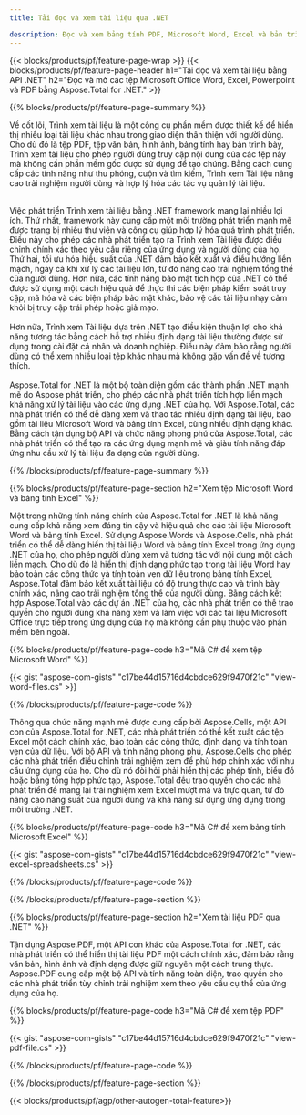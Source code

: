 ```yaml
---
title: Tải đọc và xem tài liệu qua .NET 

description: Đọc và xem bảng tính PDF, Microsoft Word, Excel và bản trình bày PowerPoint thông qua ứng dụng .NET của bạn. Mã C# được liệt kê.
---
```


{{< blocks/products/pf/feature-page-wrap >}}
{{< blocks/products/pf/feature-page-header h1="Tải đọc và xem tài liệu bằng API .NET" h2="Đọc và mở các tệp Microsoft Office Word, Excel, Powerpoint và PDF bằng Aspose.Total for .NET." >}}

{{% blocks/products/pf/feature-page-summary %}}

Về cốt lõi, Trình xem tài liệu là một công cụ phần mềm được thiết kế để hiển thị nhiều loại tài liệu khác nhau trong giao diện thân thiện với người dùng. Cho dù đó là tệp PDF, tệp văn bản, hình ảnh, bảng tính hay bản trình bày, Trình xem tài liệu cho phép người dùng truy cập nội dung của các tệp này mà không cần phần mềm gốc được sử dụng để tạo chúng. Bằng cách cung cấp các tính năng như thu phóng, cuộn và tìm kiếm, Trình xem Tài liệu nâng cao trải nghiệm người dùng và hợp lý hóa các tác vụ quản lý tài liệu. <br /> <br />

Việc phát triển Trình xem tài liệu bằng .NET framework mang lại nhiều lợi ích. Thứ nhất, framework này cung cấp một môi trường phát triển mạnh mẽ được trang bị nhiều thư viện và công cụ giúp hợp lý hóa quá trình phát triển. Điều này cho phép các nhà phát triển tạo ra Trình xem Tài liệu được điều chỉnh chính xác theo yêu cầu riêng của ứng dụng và người dùng của họ. Thứ hai, tối ưu hóa hiệu suất của .NET đảm bảo kết xuất và điều hướng liền mạch, ngay cả khi xử lý các tài liệu lớn, từ đó nâng cao trải nghiệm tổng thể của người dùng. Hơn nữa, các tính năng bảo mật tích hợp của .NET có thể được sử dụng một cách hiệu quả để thực thi các biện pháp kiểm soát truy cập, mã hóa và các biện pháp bảo mật khác, bảo vệ các tài liệu nhạy cảm khỏi bị truy cập trái phép hoặc giả mạo. <br />
<br />
Hơn nữa, Trình xem Tài liệu dựa trên .NET tạo điều kiện thuận lợi cho khả năng tương tác bằng cách hỗ trợ nhiều định dạng tài liệu thường được sử dụng trong cài đặt cá nhân và doanh nghiệp. Điều này đảm bảo rằng người dùng có thể xem nhiều loại tệp khác nhau mà không gặp vấn đề về tương thích.
<br /><br />
Aspose.Total for .NET là một bộ toàn diện gồm các thành phần .NET mạnh mẽ do Aspose phát triển, cho phép các nhà phát triển tích hợp liền mạch khả năng xử lý tài liệu vào các ứng dụng .NET của họ. Với Aspose.Total, các nhà phát triển có thể dễ dàng xem và thao tác nhiều định dạng tài liệu, bao gồm tài liệu Microsoft Word và bảng tính Excel, cùng nhiều định dạng khác. Bằng cách tận dụng bộ API và chức năng phong phú của Aspose.Total, các nhà phát triển có thể tạo ra các ứng dụng mạnh mẽ và giàu tính năng đáp ứng nhu cầu xử lý tài liệu đa dạng của người dùng.

{{% /blocks/products/pf/feature-page-summary  %}}

{{% blocks/products/pf/feature-page-section  h2="Xem tệp Microsoft Word và bảng tính Excel" %}}

Một trong những tính năng chính của Aspose.Total for .NET là khả năng cung cấp khả năng xem đáng tin cậy và hiệu quả cho các tài liệu Microsoft Word và bảng tính Excel. Sử dụng Aspose.Words và Aspose.Cells, nhà phát triển có thể dễ dàng hiển thị tài liệu Word và bảng tính Excel trong ứng dụng .NET của họ, cho phép người dùng xem và tương tác với nội dung một cách liền mạch. Cho dù đó là hiển thị định dạng phức tạp trong tài liệu Word hay bảo toàn các công thức và tính toàn vẹn dữ liệu trong bảng tính Excel, Aspose.Total đảm bảo kết xuất tài liệu có độ trung thực cao và trình bày chính xác, nâng cao trải nghiệm tổng thể của người dùng. Bằng cách kết hợp Aspose.Total vào các dự án .NET của họ, các nhà phát triển có thể trao quyền cho người dùng khả năng xem và làm việc với các tài liệu Microsoft Office trực tiếp trong ứng dụng của họ mà không cần phụ thuộc vào phần mềm bên ngoài.

{{% blocks/products/pf/feature-page-code h3="Mã C# để xem tệp Microsoft Word" %}}

{{< gist "aspose-com-gists" "c17be44d15716d4cbdce629f9470f21c" "view-word-files.cs" >}}

{{% /blocks/products/pf/feature-page-code  %}}

Thông qua chức năng mạnh mẽ được cung cấp bởi Aspose.Cells, một API con của Aspose.Total for .NET, các nhà phát triển có thể kết xuất các tệp Excel một cách chính xác, bảo toàn các công thức, định dạng và tính toàn vẹn của dữ liệu. Với bộ API và tính năng phong phú, Aspose.Cells cho phép các nhà phát triển điều chỉnh trải nghiệm xem để phù hợp chính xác với nhu cầu ứng dụng của họ. Cho dù nó đòi hỏi phải hiển thị các phép tính, biểu đồ hoặc bảng tổng hợp phức tạp, Aspose.Total đều trao quyền cho các nhà phát triển để mang lại trải nghiệm xem Excel mượt mà và trực quan, từ đó nâng cao năng suất của người dùng và khả năng sử dụng ứng dụng trong môi trường .NET.

{{% blocks/products/pf/feature-page-code h3="Mã C# để xem bảng tính Microsoft Excel" %}}

{{< gist "aspose-com-gists" "c17be44d15716d4cbdce629f9470f21c" "view-excel-spreadsheets.cs" >}}

{{% /blocks/products/pf/feature-page-code  %}}

{{% /blocks/products/pf/feature-page-section %}}

{{% blocks/products/pf/feature-page-section  h2="Xem tài liệu PDF qua .NET" %}}

Tận dụng Aspose.PDF, một API con khác của Aspose.Total for .NET, các nhà phát triển có thể hiển thị tài liệu PDF một cách chính xác, đảm bảo rằng văn bản, hình ảnh và định dạng được giữ nguyên một cách trung thực. Aspose.PDF cung cấp một bộ API và tính năng toàn diện, trao quyền cho các nhà phát triển tùy chỉnh trải nghiệm xem theo yêu cầu cụ thể của ứng dụng của họ.

{{% blocks/products/pf/feature-page-code h3="Mã C# để xem tệp PDF" %}}

{{< gist "aspose-com-gists" "c17be44d15716d4cbdce629f9470f21c" "view-pdf-file.cs" >}}

{{% /blocks/products/pf/feature-page-code  %}}

{{% /blocks/products/pf/feature-page-section %}}

{{< blocks/products/pf/agp/other-autogen-total-feature>}}